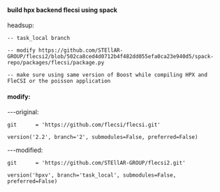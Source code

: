 #### build hpx backend flecsi using spack

headsup:

    -- task_local branch

    -- modify https://github.com/STEllAR-GROUP/flecsi2/blob/502ca8ced4d0712b4f482dd055efa0ca23e940d5/spack-repo/packages/flecsi/package.py
    
    -- make sure using same version of Boost while compiling HPX and FleCSI or the poisson application

#### modify:
     
 ---original: 

    git      = 'https://github.com/flecsi/flecsi.git'

    version('2.2', branch='2', submodules=False, preferred=False)

---modified: 

    git      = 'https://github.com/STEllAR-GROUP/flecsi2.git'

    version('hpxv', branch='task_local', submodules=False, preferred=False)
